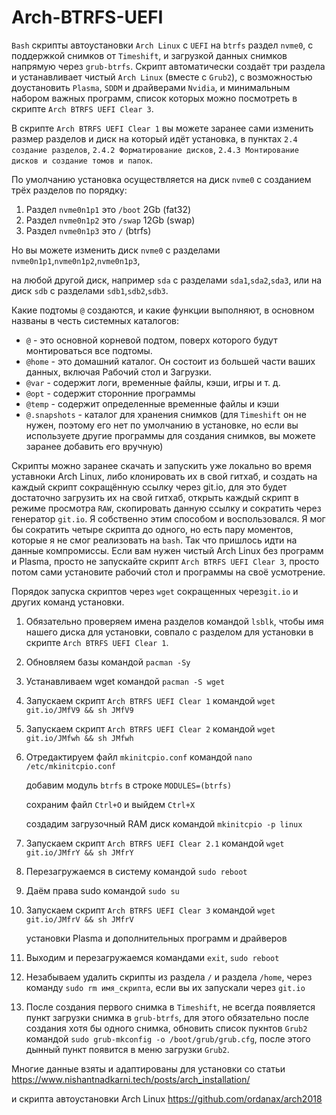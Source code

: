 # Arch-BTRFS-UEFI

`Bash` скрипты автоустановки `Arch Linux` c `UEFI` на `btrfs` раздел `nvme0`, с поддержкой снимков от `Timeshift`, и загрузкой данных снимков напрямую через `grub-btrfs`. Скрипт автоматически создаёт три раздела и устанавливает чистый `Arch Linux` (вместе с `Grub2`), с возможностью доустановить `Plasma`, `SDDM` и драйверами `Nvidia`, и минимальным набором важных программ, список которых можно посмотреть в скрипте `Arch BTRFS UEFI Clear 3`.

В скрипте `Arch BTRFS UEFI Clear 1` вы можете заранее сами изменить размер разделов и диск на который идёт установка, в пунктах `2.4 создание разделов`, `2.4.2 Форматирование дисков`, `2.4.3 Монтирование дисков и создание томов и папок`.

По умолчанию установка осуществляется на диск `nvme0` с созданием трёх разделов по порядку:

1. Раздел `nvme0n1p1` это `/boot` 2Gb (fat32)
2. Раздел `nvme0n1p2` это `/swap` 12Gb (swap)
3. Раздел `nvme0n1p3` это `/` (btrfs)

Но вы можете изменить диск `nvme0` с разделами `nvme0n1p1`,`nvme0n1p2`,`nvme0n1p3`,

на любой другой диск, например `sda` с разделами `sda1`,`sda2`,`sda3`, или на диск `sdb` с разделами `sdb1`,`sdb2`,`sdb3`.

Какие подтомы `@` создаются, и какие функции выполняют, в основном названы в честь системных каталогов:

* `@` - это основной корневой подтом, поверх которого будут монтироваться все подтомы.
* `@home` - это домашний каталог. Он состоит из большей части ваших данных, включая Рабочий стол и Загрузки.
* `@var` - содержит логи, временные файлы, кэши, игры и т. д.
* `@opt` - содержит сторонние программы
* `@temp` - содержит определенные временные файлы и кэши
* `@.snapshots` - каталог для хранения снимков (для `Timeshift` он не нужен, поэтому его нет по умолчанию в установке, но если вы используете другие программы для создания снимков, вы можете заранее добавить его вручную)

Скрипты можно заранее скачать и запускить уже локально во время уставноки Arch Linux, либо клонировать их в свой гитхаб, и создать на каждый скрипт сокращённую ссылку через git.io, для это будет достаточно загрузить их на свой гитхаб, открыть каждый скрипт в режиме просмотра `RAW`, скопировать данную ссылку и сократить через генератор `git.io`. Я собственно этим способом и воспользовался. Я мог бы сократить четыре скрипта до одного, но есть пару моментов, которые я не смог реализовать на `bash`. Так что пришлось идти на данные компромиссы. Если вам нужен чистый Arch Linux без программ и Plasma, просто не запускайте скрипт `Arch BTRFS UEFI Clear 3`, просто потом сами установите рабочий стол и программы на своё усмотрение. 

Порядок запуска скриптов через `wget` сокращенных через`git.io` и других команд установки.
1. Обязательно проверяем имена разделов командой `lsblk`, чтобы имя нашего диска для установки, совпало с разделом для установки в скрипте `Arch BTRFS UEFI Clear 1`.
3. Обновляем базы командой `pacman -Sy`
4. Устанавливаем wget командой `pacman -S wget`
5. Запускаем скрипт `Arch BTRFS UEFI Clear 1` командой `wget git.io/JMfV9 && sh JMfV9`
5. Запускаем скрипт `Arch BTRFS UEFI Clear 2` командой `wget git.io/JMfwh && sh JMfwh`
6. Отредактируем файл `mkinitcpio.conf` командой `nano /etc/mkinitcpio.conf`
   
   добавим модуль `btrfs` в строке `MODULES=(btrfs)`
   
   сохраним файл `Ctrl+O` и выйдем `Ctrl+X`
   
   cоздадим загрузочный RAM диск командой `mkinitcpio -p linux`
7. Запускаем скрипт `Arch BTRFS UEFI Clear 2.1` командой `wget git.io/JMfrY && sh JMfrY`
8. Перезагружаемся в систему командой `sudo reboot`
9. Даём права sudo командой `sudo su`
10. Запускаем скрипт `Arch BTRFS UEFI Clear 3` командой `wget git.io/JMfrV && sh JMfrV`

    установки Plasma и дополнительных программ и драйверов
   
11. Выходим и перезагружаемся командами `exit`, `sudo reboot`
12. Незабываем удалить скрипты из раздела `/` и раздела `/home`, через команду `sudo rm имя_скрипта`, если вы их запускали через `git.io`
13. После создания первого снимка в `Timeshift`, не всегда появляется пункт загрузки снимка в `grub-btrfs`, для этого обязательно после создания хотя бы одного снимка, обновить список пукнтов `Grub2` командой `sudo grub-mkconfig -o /boot/grub/grub.cfg`, после этого дынный пункт появится в меню загрузки `Grub2`.

Многие данные взяты и адаптированы для установки со статьи https://www.nishantnadkarni.tech/posts/arch_installation/

и скрипта автоустановки Arch Linux https://github.com/ordanax/arch2018
